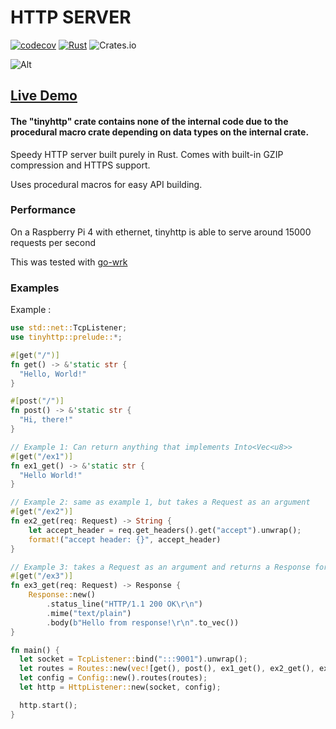 # HTTP SERVER

[![codecov](https://codecov.io/gh/mateocabanal/tinyhttp/branch/main/graph/badge.svg?token=LH8YSHNKRF)](https://codecov.io/gh/mateocabanal/tinyhttp)
[![Rust](https://github.com/mateocabanal/tinyhttp/actions/workflows/rust.yml/badge.svg)](https://github.com/mateocabanal/tinyhttp/actions/workflows/rust.yml)
![Crates.io](https://img.shields.io/crates/d/tinyhttp?color=purple&logo=cargo&style=for-the-badge)

![Alt](https://repobeats.axiom.co/api/embed/eb3b94060f5f66f0fc1be7ccbc7f581d10c7ca34.svg "Repobeats analytics image")

## [Live Demo](https://mateo-tinyhttp.fly.dev)

#### The "tinyhttp" crate contains none of the internal code due to the procedural macro crate depending on data types on the internal crate.


Speedy HTTP server built purely in Rust. Comes with built-in GZIP compression and HTTPS support.

Uses procedural macros for easy API building.

### Performance
On a Raspberry Pi 4 with ethernet, tinyhttp is able to serve around 15000 requests per second

This was tested with [go-wrk](https://github.com/tsliwowicz/go-wrk)

### Examples

Example :
```rust
use std::net::TcpListener;
use tinyhttp::prelude::*;

#[get("/")]
fn get() -> &'static str {
  "Hello, World!"
}

#[post("/")]
fn post() -> &'static str {
  "Hi, there!"
}

// Example 1: Can return anything that implements Into<Vec<u8>>
#[get("/ex1")]
fn ex1_get() -> &'static str {
  "Hello World!"
}

// Example 2: same as example 1, but takes a Request as an argument
#[get("/ex2")]
fn ex2_get(req: Request) -> String {
    let accept_header = req.get_headers().get("accept").unwrap();
    format!("accept header: {}", accept_header)
}

// Example 3: takes a Request as an argument and returns a Response for more control
#[get("/ex3")]
fn ex3_get(req: Request) -> Response {
    Response::new()
        .status_line("HTTP/1.1 200 OK\r\n")
        .mime("text/plain")
        .body(b"Hello from response!\r\n".to_vec())
}

fn main() {
  let socket = TcpListener::bind(":::9001").unwrap();
  let routes = Routes::new(vec![get(), post(), ex1_get(), ex2_get(), ex3_get()]);
  let config = Config::new().routes(routes);
  let http = HttpListener::new(socket, config);

  http.start();
}
```
